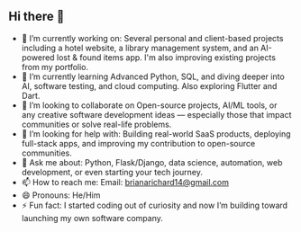 ## Hi there 👋
- 🔭 I’m currently working on:
  Several personal and client-based projects including a hotel website, a library management system, and an AI-powered lost & found items app. I'm also improving existing projects from my portfolio.
- 🌱 I’m currently learning
Advanced Python, SQL, and diving deeper into AI, software testing, and cloud computing. Also exploring Flutter and Dart.
- 👯 I’m looking to collaborate on
  Open-source projects, AI/ML tools, or any creative software development ideas — especially those that impact communities or solve real-life problems.
- 🤔 I’m looking for help with:
Building real-world SaaS products, deploying full-stack apps, and improving my contribution to open-source communities.
- 💬 Ask me about:
  Python, Flask/Django, data science, automation, web development, or even starting your tech journey.
- 📫 How to reach me:
  Email: brianarichard14@gmail.com
- 😄 Pronouns:
  He/Him
- ⚡ Fun fact:
  I started coding out of curiosity and now I’m building toward launching my own software company.
<!--
**richartdo/richartdo** is a ✨ _special_ ✨ repository because its `README.md` (this file) appears on your GitHub profile.

Here are some ideas to get you started:

- 🔭 I’m currently working on ...
- 🌱 I’m currently learning ...
- 👯 I’m looking to collaborate on ...
- 🤔 I’m looking for help with ...
- 💬 Ask me about ...
- 📫 How to reach me: ...
- 😄 Pronouns: ...
- ⚡ Fun fact: ...
-->
